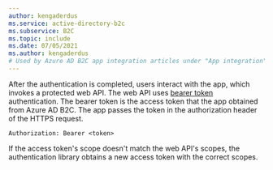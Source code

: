 ```yaml
---
author: kengaderdus
ms.service: active-directory-b2c
ms.subservice: B2C
ms.topic: include
ms.date: 07/05/2021
ms.author: kengaderdus
# Used by Azure AD B2C app integration articles under "App integration".
---
```

After the authentication is completed, users interact with the app, which invokes a protected web API. The web API uses [bearer token](https://datatracker.ietf.org/doc/html/rfc6750) authentication. The bearer token is the access token that the app obtained from Azure AD B2C. The app passes the token in the authorization header of the HTTPS request. 
    
```http
Authorization: Bearer <token>
```

If the access token's scope doesn't match the web API's scopes, the authentication library obtains a new access token with the correct scopes.
